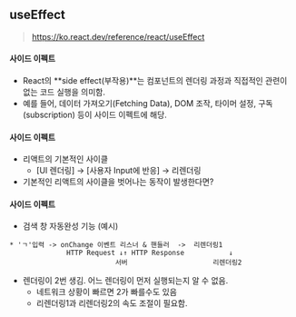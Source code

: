 ## useEffect

> https://ko.react.dev/reference/react/useEffect

#### 사이드 이펙트
- React의 **side effect(부작용)**는 컴포넌트의 렌더링 과정과 직접적인 관련이 없는 코드 실행을 의미함. 
- 예를 들어, 데이터 가져오기(Fetching Data), DOM 조작, 타이머 설정, 구독(subscription) 등이 사이드 이펙트에 해당.

#### 사이드 이펙트
- 리액트의 기본적인 사이클
  - \[UI 렌더링] -> [사용자 Input에 반응] -> 리렌더링    
- 기본적인 리액트의 사이클을 벗어나는 동작이 발생한다면?

#### 사이드 이펙트
- 검색 창 자동완성 기능 (예시)
```text
* 'ㄱ'입력 -> onChange 이벤트 리스너 & 핸들러  ->  리렌더링1
              HTTP Request ↓↑ HTTP Response           ↓
                          서버                     리렌더링2
```
- 렌더링이 2번 생김. 어느 렌더링이 먼저 실행되는지 알 수 없음.
  - 네트워크 상황이 빠르면 2가 빠를수도 있음
  - 리렌더링1과 리렌더링2의 속도 조절이 필요함. 
